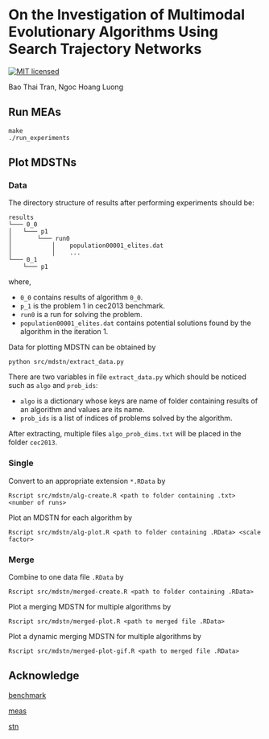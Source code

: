 # On the Investigation of Multimodal Evolutionary Algorithms Using Search Trajectory Networks
[![MIT licensed](https://img.shields.io/badge/license-MIT-brightgreen.svg)](LICENSE.md)

Bao Thai Tran, Ngoc Hoang Luong

## Run MEAs
```
make
./run_experiments
```

## Plot MDSTNs

### Data
The directory structure of results after performing experiments should be:
```
results
└─── 0_0
│   └─── p1
│       └─── run0
│           │    population00001_elites.dat
│           │    ...
└─── 0_1
    └─── p1
```
where,
- `0_0` contains results of algorithm `0_0`.
- `p_1` is the problem 1 in cec2013 benchmark.
- `run0` is a run for solving the problem.
- `population00001_elites.dat` contains potential solutions found by the algorithm in the iteration 1.

Data for plotting MDSTN can be obtained by 
```
python src/mdstn/extract_data.py
```
There are two variables in file `extract_data.py` which should be noticed such as `algo` and `prob_ids`:
- `algo` is a dictionary whose keys are name of folder containing results of an algorithm and values are its name.
- `prob_ids` is a list of indices of problems solved by the algorithm.

After extracting, multiple files `algo_prob_dims.txt` will be placed in the folder `cec2013`.

### Single
Convert to an appropriate extension `*.RData` by
```
Rscript src/mdstn/alg-create.R <path to folder containing .txt> <number of runs>
```

Plot an MDSTN for each algorithm by
```
Rscript src/mdstn/alg-plot.R <path to folder containing .RData> <scale factor>
```

### Merge
Combine to one data file `.RData` by
```
Rscript src/mdstn/merged-create.R <path to folder containing .RData>
```

Plot a merging MDSTN for multiple algorithms by
```
Rscript src/mdstn/merged-plot.R <path to merged file .RData>
```

Plot a dynamic merging MDSTN for multiple algorithms by
```
Rscript src/mdstn/merged-plot-gif.R <path to merged file .RData>
```

## Acknowledge

[benchmark](https://github.com/mikeagn/CEC2013)

[meas](https://github.com/scmaree/HillVallEA)

[stn](https://github.com/gabro8a/STNs)